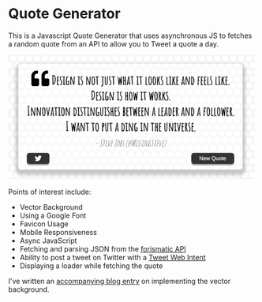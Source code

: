 # Quote Generator
This is a Javascript Quote Generator that uses asynchronous JS to fetches a random quote from an API to allow you to Tweet a quote a day.

![](image/banner01.png?raw=true)

Points of interest include:
- Vector Background
- Using a Google Font
- Favicon Usage
- Mobile Responsiveness
- Async JavaScript
- Fetching and parsing JSON from the [forismatic API](https://forismatic.com/en/api/)
- Ability to post a tweet on Twitter with a [Tweet Web Intent](https://developer.twitter.com/en/docs/twitter-for-websites/tweet-button/guides/web-intent)
- Displaying a loader while fetching the quote

I've written an [accompanying blog entry](https://medium.com/@duliodenis/using-a-vector-pattern-background-on-a-web-page-f96191a831d1) on implementing the vector background.